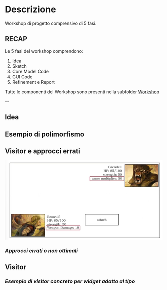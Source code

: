 # **Descrizione**

Workshop di progetto comprensivo di 5 fasi.


## **RECAP**

Le 5 fasi del workshop comprendono:
1.  Idea
2.  Sketch
3.  Core Model Code
4.  GUI Code
5.  Refinement e Report

Tutte le componenti del Workshop sono presenti nella subfolder [Workshop](Workshop)

--

## **Idea**

## **Esempio di polimorfismo**

## **Visitor e approcci errati**

![Visitor1](../assets/Visitor1.png)

### *Approcci errati o non ottimali*

## **Visitor**

### *Esempio di visitor concreto per widget adatto al tipo*







